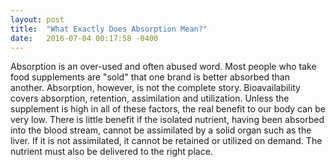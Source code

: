 ```yaml
---
layout: post
title:  "What Exactly Does Absorption Mean?"
date:   2016-07-04 00:17:58 -0400
---
```


Absorption is an over-used and often abused word. Most people who take food supplements are "sold" that one brand is better absorbed than another. Absorption, however, is not the complete story. Bioavailability covers absorption, retention, assimilation and utilization. Unless the supplement is high in all of these factors, the real benefit to our body can be very low. There is little benefit if the isolated nutrient, having been absorbed into the blood stream, cannot be assimilated by a solid organ such as the liver. If it is not assimilated, it cannot be retained or utilized on demand. The nutrient must also be delivered to the right place.
